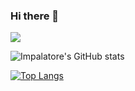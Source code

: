 ### Hi there 👋

![](https://komarev.com/ghpvc/?username=Impalatore)


![Impalatore's GitHub stats](https://github-readme-stats.vercel.app/api?username=impalatore&show_icons=true&theme=radical)

[![Top Langs](https://github-readme-stats.vercel.app/api/top-langs/?username=impalatore)](https://github.com/anuraghazra/github-readme-stats)
